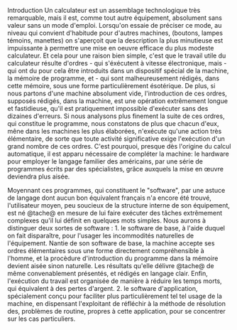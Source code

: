 <line>Introduction
Un calculateur est un assemblage technologique très remarquable, mais il est, comme tout autre équipement, absolument sans valeur sans un mode d'emploi. Lorsqu'on essaie de préciser ce mode, au niveau qui convient d'habitude pour d'autres machines, (boutons, lampes témoins, manettes) on s'aperçoit que la description la plus minutieuse est impuissante à permettre une mise en oeuvre efficace du plus modeste calculateur. Et cela pour une raison bien simple, c'est que le travail utile du calculateur résulte d'ordres</line>
<line>- qui s'éxécutent à vitesse électronique, mais</line>
<line>- ﻿﻿qui ont du pour cela être introduits dans un dispositif spécial de la machine, la mémoire de programme, et</line>
<line>- ﻿﻿qui sont malheureusement rédigés, dans cette mémoire, sous une forme particulièrement ésotérique.</line>
<line>De plus, si nous partons d'une machine absolument vide, l'introduction de ces ordres, supposés rédigés, dans la machine, est une opération extrêmement longue et fastidieuse, qu'il est pratiquement impossible d'exécuter sans des dizaines d'erreurs.</line>
<line>Si nous analysons plus finement la suite de ces ordres, qui constitue le programme, nous constatons de plus que chacun d'eux, mêne dans les machines les plus élaborées, n'exécute qu'une action très élémentaire, de sorte que toute activité significative exige l'exécution d'un grand nombre de ces ordres. C'est pourquoi, presque dès l'origine du calcul automatique, il est apparu nécessaire de compléter la machine: le hardware pour employer le langage familier des américains, par une série de programmes écrits par des spécialistes, grâce auxquels la mise en œuvre deviendra plus aisée.</line>

<line>Moyennant ces programmes, qui constituent le "software", par une astuce de langage dont aucun bon équivalent français n'a encore été trouvé, l'utilisateur moyen, peu soucieux de la structure interne de son équipement, est né @tache@ en mesure de lui faire exécuter des tâches extrêmement complexes qu'il lui définit en quelques mots simples.</line>
<line>Nous aurons à distinguer deux sortes de software :</line>
<line>1. ﻿﻿﻿le software de base, à l'aide duquel on fait disparaître, pour l'usager les incommodités naturelles de l'équipement. Nantie de son software de base, la machine accepte ses ordres élémentaires sous une forme directement compréhensible à l'homme, et la procèdure d'introduction du programme dans la mémoire devient aisée sinon naturelle. Les résultats qu'elle délivre @tache@ de même convenablement présentés, et rédigés en langage clair. Enfin, l'exécution du travail est organisée de manière à réduire les temps morts, qui équivalent à des pertes d'argent.</line>
<line>2. ﻿﻿﻿le software d'application, spécialement conçu pour faciliter plus particulièrement tel tel usage de la machine, en dispensant l'exploitant de réfléchir à la méthode de résolution des, problèmes de routine, propres à cette application, pour se concentrer sur les cas particuliers.</line>